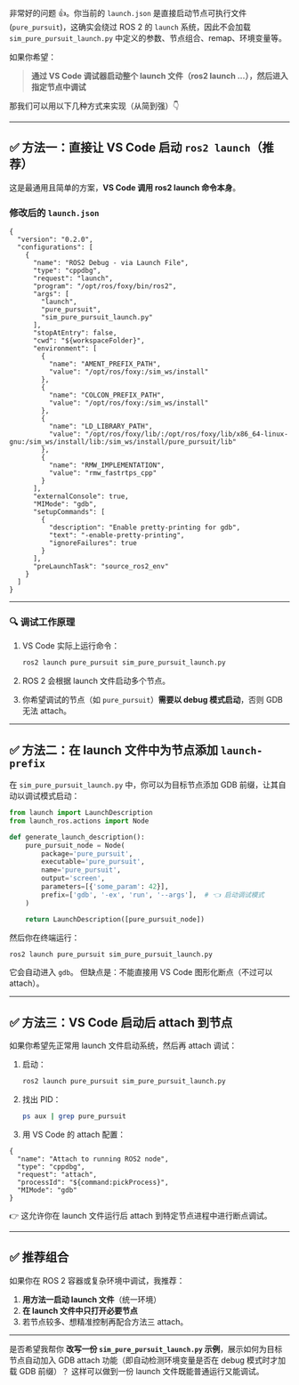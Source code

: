 非常好的问题 👍。你当前的 `launch.json` 是直接启动节点可执行文件 (`pure_pursuit`)，这确实会绕过 ROS 2 的 `launch` 系统，因此不会加载 `sim_pure_pursuit_launch.py` 中定义的参数、节点组合、remap、环境变量等。

如果你希望：

> **通过 VS Code 调试器启动整个 launch 文件（ros2 launch ...），然后进入指定节点中调试**

那我们可以用以下几种方式来实现（从简到强）👇

---

## ✅ 方法一：直接让 VS Code 启动 `ros2 launch`（推荐）

这是最通用且简单的方案，**VS Code 调用 ros2 launch 命令本身**。

### 修改后的 `launch.json`

```jsonc
{
  "version": "0.2.0",
  "configurations": [
    {
      "name": "ROS2 Debug - via Launch File",
      "type": "cppdbg",
      "request": "launch",
      "program": "/opt/ros/foxy/bin/ros2",
      "args": [
        "launch",
        "pure_pursuit",
        "sim_pure_pursuit_launch.py"
      ],
      "stopAtEntry": false,
      "cwd": "${workspaceFolder}",
      "environment": [
        {
          "name": "AMENT_PREFIX_PATH",
          "value": "/opt/ros/foxy:/sim_ws/install"
        },
        {
          "name": "COLCON_PREFIX_PATH",
          "value": "/opt/ros/foxy:/sim_ws/install"
        },
        {
          "name": "LD_LIBRARY_PATH",
          "value": "/opt/ros/foxy/lib/:/opt/ros/foxy/lib/x86_64-linux-gnu:/sim_ws/install/lib:/sim_ws/install/pure_pursuit/lib"
        },
        {
          "name": "RMW_IMPLEMENTATION",
          "value": "rmw_fastrtps_cpp"
        }
      ],
      "externalConsole": true,
      "MIMode": "gdb",
      "setupCommands": [
        {
          "description": "Enable pretty-printing for gdb",
          "text": "-enable-pretty-printing",
          "ignoreFailures": true
        }
      ],
      "preLaunchTask": "source_ros2_env"
    }
  ]
}
```

---

### 🔍 调试工作原理

1. VS Code 实际上运行命令：

   ```bash
   ros2 launch pure_pursuit sim_pure_pursuit_launch.py
   ```
2. ROS 2 会根据 launch 文件启动多个节点。
3. 你希望调试的节点（如 `pure_pursuit`）**需要以 debug 模式启动**，否则 GDB 无法 attach。

---

## ✅ 方法二：在 launch 文件中为节点添加 `launch-prefix`

在 `sim_pure_pursuit_launch.py` 中，你可以为目标节点添加 GDB 前缀，让其自动以调试模式启动：

```python
from launch import LaunchDescription
from launch_ros.actions import Node

def generate_launch_description():
    pure_pursuit_node = Node(
        package='pure_pursuit',
        executable='pure_pursuit',
        name='pure_pursuit',
        output='screen',
        parameters=[{'some_param': 42}],
        prefix=['gdb', '-ex', 'run', '--args'],  # 👈 启动调试模式
    )

    return LaunchDescription([pure_pursuit_node])
```

然后你在终端运行：

```bash
ros2 launch pure_pursuit sim_pure_pursuit_launch.py
```

它会自动进入 `gdb`。
但缺点是：不能直接用 VS Code 图形化断点（不过可以 attach）。

---

## ✅ 方法三：VS Code 启动后 attach 到节点

如果你希望先正常用 launch 文件启动系统，然后再 attach 调试：

1. 启动：

   ```bash
   ros2 launch pure_pursuit sim_pure_pursuit_launch.py
   ```
2. 找出 PID：

   ```bash
   ps aux | grep pure_pursuit
   ```
3. 用 VS Code 的 attach 配置：

```jsonc
{
  "name": "Attach to running ROS2 node",
  "type": "cppdbg",
  "request": "attach",
  "processId": "${command:pickProcess}",
  "MIMode": "gdb"
}
```

👉 这允许你在 launch 文件运行后 attach 到特定节点进程中进行断点调试。

---

## ✅ 推荐组合

如果你在 ROS 2 容器或复杂环境中调试，我推荐：

1. **用方法一启动 launch 文件**（统一环境）
2. **在 launch 文件中只打开必要节点**
3. 若节点较多、想精准控制再配合方法三 attach。

---

是否希望我帮你 **改写一份 `sim_pure_pursuit_launch.py` 示例**，展示如何为目标节点自动加入 GDB attach 功能（即自动检测环境变量是否在 debug 模式时才加载 GDB 前缀）？
这样可以做到一份 launch 文件既能普通运行又能调试。
